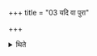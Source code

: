 +++
title = "03 यदि वा पुरा"

+++

<details><summary>थिते</summary>

यदि वा पुरा तृणं काष्ठं मूलं वा स्यात्तस्मिन्प्रहरेत् ३
</details>
